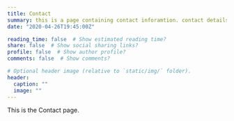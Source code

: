 ```yaml
---
title: Contact
summary: this is a page containing contact inforamtion. contact details are in "config/_default/params.toml"
date: "2020-04-26T19:45:00Z"

reading_time: false  # Show estimated reading time?
share: false  # Show social sharing links?
profile: false  # Show author profile?
comments: false  # Show comments?

# Optional header image (relative to `static/img/` folder).
header:
  caption: ""
  image: ""
---
```


This is the Contact page.

